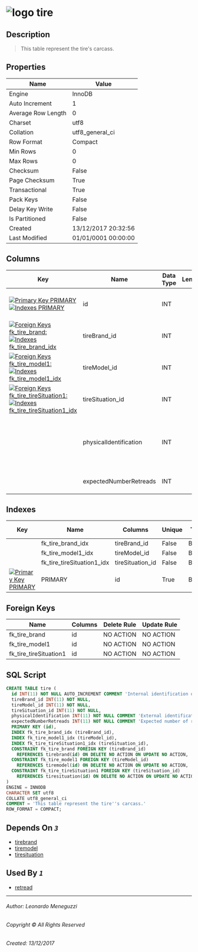 

# ![logo](../../../../../Images/table.svg) tire

## <a name="#Description"></a>Description
> This table represent the tire's carcass.
## <a name="#Properties"></a>Properties
|Name|Value|
|---|---|
|Engine|InnoDB|
|Auto Increment|1|
|Average Row Length|0|
|Charset|utf8|
|Collation|utf8_general_ci|
|Row Format|Compact|
|Min Rows|0|
|Max Rows|0|
|Checksum|False|
|Page Checksum|True|
|Transactional|True|
|Pack Keys|False|
|Delay Key Write|False|
|Is Partitioned|False|
|Created|13/12/2017 20:32:56|
|Last Modified|01/01/0001 00:00:00|


## <a name="#Columns"></a>Columns
|Key|Name|Data Type|Length|Precision|Scale|Not Null|Auto Increment|Default|Virtual|Unsigned|Zerofill|Binary|Description
|---|---|---|---|---|---|---|---|---|---|---|---|---|---
|[![Primary Key PRIMARY](../../../../../Images/primarykey.svg)](#Indexes)[![Indexes PRIMARY](../../../../../Images/index.svg)](#Indexes)|id|INT||11||True|True||False|False|False|False|Internal identification of records for this table|
|[![Foreign Keys fk_tire_brand: ](../../../../../Images/foreignkey.svg)](#ForeignKeys)[![Indexes fk_tire_brand_idx](../../../../../Images/index.svg)](#Indexes)|tireBrand_id|INT||11||True|False||False|False|False|False||
|[![Foreign Keys fk_tire_model1: ](../../../../../Images/foreignkey.svg)](#ForeignKeys)[![Indexes fk_tire_model1_idx](../../../../../Images/index.svg)](#Indexes)|tireModel_id|INT||11||True|False||False|False|False|False||
|[![Foreign Keys fk_tire_tireSituation1: ](../../../../../Images/foreignkey.svg)](#ForeignKeys)[![Indexes fk_tire_tireSituation1_idx](../../../../../Images/index.svg)](#Indexes)|tireSituation_id|INT||11||True|False||False|False|False|False||
||physicalIdentification|INT||11||True|False||False|False|False|False|External identification of records for this table. The user sets this value|
||expectedNumberRetreads|INT||11||True|False||False|False|False|False|Expected number of retreads tire|

## <a name="#Indexes"></a>Indexes
|Key|Name|Columns|Unique|Type|Key Lengths
|---|---|---|---|---|---
||fk_tire_brand_idx|tireBrand_id|False|BTREE||
||fk_tire_model1_idx|tireModel_id|False|BTREE||
||fk_tire_tireSituation1_idx|tireSituation_id|False|BTREE||
|[![Primary Key PRIMARY](../../../../../Images/primarykey.svg)](#Indexes)|PRIMARY|id|True|BTREE||

## <a name="#ForeignKeys"></a>Foreign Keys
|Name|Columns|Delete Rule|Update Rule
|---|---|---|---
|fk_tire_brand|id|NO ACTION|NO ACTION|
|fk_tire_model1|id|NO ACTION|NO ACTION|
|fk_tire_tireSituation1|id|NO ACTION|NO ACTION|

## <a name="#SqlScript"></a>SQL Script
```SQL
CREATE TABLE tire (
  id INT(11) NOT NULL AUTO_INCREMENT COMMENT 'Internal identification of records for this table',
  tireBrand_id INT(11) NOT NULL,
  tireModel_id INT(11) NOT NULL,
  tireSituation_id INT(11) NOT NULL,
  physicalIdentification INT(11) NOT NULL COMMENT 'External identification of records for this table. The user sets this value',
  expectedNumberRetreads INT(11) NOT NULL COMMENT 'Expected number of retreads tire',
  PRIMARY KEY (id),
  INDEX fk_tire_brand_idx (tireBrand_id),
  INDEX fk_tire_model1_idx (tireModel_id),
  INDEX fk_tire_tireSituation1_idx (tireSituation_id),
  CONSTRAINT fk_tire_brand FOREIGN KEY (tireBrand_id)
    REFERENCES tirebrand(id) ON DELETE NO ACTION ON UPDATE NO ACTION,
  CONSTRAINT fk_tire_model1 FOREIGN KEY (tireModel_id)
    REFERENCES tiremodel(id) ON DELETE NO ACTION ON UPDATE NO ACTION,
  CONSTRAINT fk_tire_tireSituation1 FOREIGN KEY (tireSituation_id)
    REFERENCES tiresituation(id) ON DELETE NO ACTION ON UPDATE NO ACTION
)
ENGINE = INNODB
CHARACTER SET utf8
COLLATE utf8_general_ci
COMMENT = 'This table represent the tire''s carcass.'
ROW_FORMAT = COMPACT;
```

## <a name="#DependsOn"></a>Depends On _`3`_
- [tirebrand](tirebrand.md)
- [tiremodel](tiremodel.md)
- [tiresituation](tiresituation.md)


## <a name="#UsedBy"></a>Used By _`1`_
- [retread](retread.md)


___
###### Author: Leonardo Meneguzzi
###### Copyright © All Rights Reserved
###### Created: 13/12/2017
